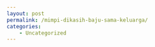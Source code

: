 ```yaml
---
layout: post
permalink: /mimpi-dikasih-baju-sama-keluarga/
categories:
    - Uncategorized
---
```


